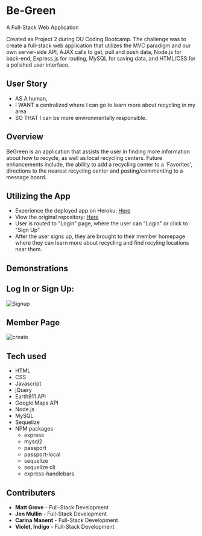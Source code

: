 # Be-Green

A Full-Stack Web Application

Created as Project 2 during DU Coding Bootcamp. The challenge was to create a full-stack web application that utilizes the MVC paradigm and our own server-side API, AJAX calls to get, pull and push data, Node.js for back-end, Express.js for routing, MySQL for saving data, and HTML/CSS for a polished user interface.

## User Story

- AS A human,
- I WANT a centralized where I can go to learn more about recycling in my area
- SO THAT I can be more environmentally responsible.

## Overview

BeGreen is an application that assists the user in finding more information about how to recycle, as well as local recycling centers. Future enhancements include, the ability to add a recycling center to a 'Favorites', directions to the nearest recycling center and posting/commenting to a message board.

## Utilizing the App

- Experience the deployed app on Heroku: [Here]( "Here")
- View the original repository: [Here]( "Here")
- User is routed to "Login" page, where the user can "Login" or click to "Sign Up"
- After the user signs up, they are brought to their member homepage where they can learn more about recycling and find recyling locations near them.

## Demonstrations

## Log In or Sign Up:

![Signup]( "signup")

## Member Page

![create]( "create")

## Tech used

- HTML
- CSS
- Javascript
- jQuery
- Earth911 API
- Google Maps API
- Node.js
- MySQL
- Sequelize
- NPM packages
  - express
  - mysql2
  - passport
  - passport-local
  - sequelize
  - sequelize cli
  - express-handlebars

## Contributers

- **Matt Grove** - Full-Stack Development
- **Jen Mullin** - Full-Stack Development
- **Carina Manent** - Full-Stack Development
- **Violet, Indigo** - Full-Stack Development

